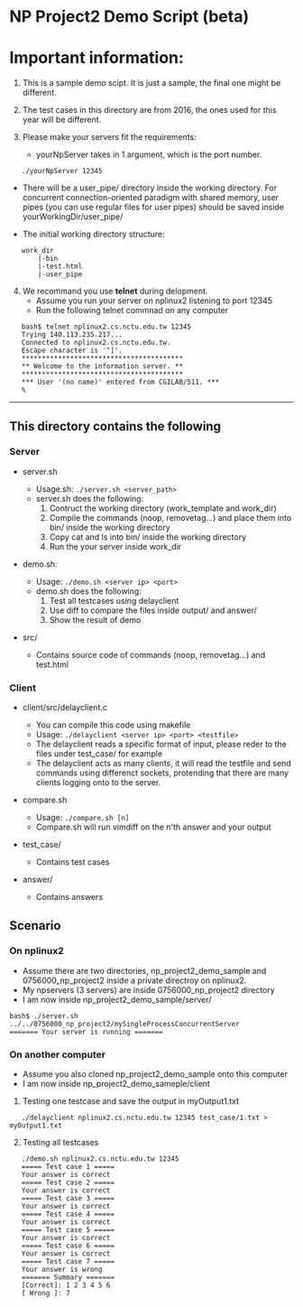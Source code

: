 # NP Project2 Demo Script (beta)

# Important information:

1. This is a sample demo scipt. It is just a sample, the final one might be different.

2. The test cases in this directory are from 2016, the ones used for this year will be different.

3. Please make your servers fit the requirements:

   - yourNpServer takes in 1 argument, which is the port number.

```
   ./yourNpServer 12345
```

- There will be a user_pipe/ directory inside the working directory. For concurrent connection-oriented paradigm with shared memory, user pipes (you can use regular files for user pipes) should be saved inside yourWorkingDir/user_pipe/

- The initial working directory structure:

```
   work_dir
       |-bin
       |-test.html
       |-user_pipe
```

4. We recommand you use <b>telnet</b> during delopment.
   - Assume you run your server on nplinux2 listening to port 12345
   - Run the following telnet commnad on any computer

```
   bash$ telnet nplinux2.cs.nctu.edu.tw 12345
   Trying 140.113.235.217...
   Connected to nplinux2.cs.nctu.edu.tw.
   Escape character is '^]'.
   ****************************************
   ** Welcome to the information server. **
   ****************************************
   *** User '(no name)' entered from CGILAB/511. ***
   %
```

---

## This directory contains the following

### Server

- server.sh

  - Usage.sh: `./server.sh <server_path>`
  - server.sh does the following:
    1. Contruct the working directory (work_template and work_dir)
    2. Compile the commands (noop, removetag...) and place them into bin/ inside the working directory
    3. Copy cat and ls into bin/ inside the working directory
    4. Run the your server inside work_dir

- demo.sh:

  - Usage: `./demo.sh <server ip> <port>`
  - demo.sh does the following:
    1. Test all testcases using delayclient
    2. Use diff to compare the files inside output/ and answer/
    3. Show the result of demo

- src/
  - Contains source code of commands (noop, removetag...) and test.html

### Client

- client/src/delayclient.c

  - You can compile this code using makefile
  - Usage: `./delayclient <server ip> <port> <testfile>`
  - The delayclient reads a specific format of input, please reder to the files under test_case/ for example
  - The delayclient acts as many clients, it will read the testfile and send commands using differenct sockets, protending that there are many clients logging onto to the server.

- compare.sh

  - Usage: `./compare.sh [n]`
  - Compare.sh will run vimdiff on the n'th answer and your output

- test_case/

  - Contains test cases

- answer/

  - Contains answers

## Scenario

### On nplinux2

- Assume there are two directories, np_project2_demo_sample and 0756000_np_project2 inside a private directroy on nplinux2.
- My npservers (3 servers) are inside 0756000_np_project2 directory
- I am now inside np_project2_demo_sample/server/

```
bash$ ./server.sh ../../0756000_np_project2/mySingleProcessConcurrentServer
======= Your server is running =======
```

### On another computer

- Assume you also cloned np_project2_demo_sample onto this computer
- I am now inside np_project2_demo_sameple/client

1. Testing one testcase and save the output in myOutput1.txt

```
   ./delayclient nplinux2.cs.nctu.edu.tw 12345 test_case/1.txt > myOutput1.txt
```

2. Testing all testcases

```
   ./demo.sh nplinux2.cs.nctu.edu.tw 12345
   ===== Test case 1 =====
   Your answer is correct
   ===== Test case 2 =====
   Your answer is correct
   ===== Test case 3 =====
   Your answer is correct
   ===== Test case 4 =====
   Your answer is correct
   ===== Test case 5 =====
   Your answer is correct
   ===== Test case 6 =====
   Your answer is correct
   ===== Test case 7 =====
   Your answer is wrong
   ======= Summary =======
   [Correct]: 1 2 3 4 5 6
   [ Wrong ]: 7
```
